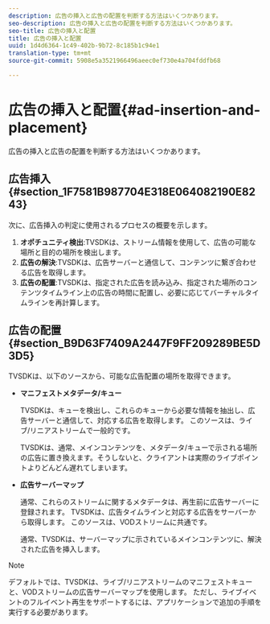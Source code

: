 ```yaml
---
description: 広告の挿入と広告の配置を判断する方法はいくつかあります。
seo-description: 広告の挿入と広告の配置を判断する方法はいくつかあります。
seo-title: 広告の挿入と配置
title: 広告の挿入と配置
uuid: 1d4d6364-1c49-402b-9b72-8c185b1c94e1
translation-type: tm+mt
source-git-commit: 5908e5a3521966496aeec0ef730e4a704fddfb68

---
```



# 広告の挿入と配置{#ad-insertion-and-placement}

広告の挿入と広告の配置を判断する方法はいくつかあります。

## 広告挿入 {#section_1F7581B987704E318E064082190E8243}

次に、広告挿入の判定に使用されるプロセスの概要を示します。

1. **オポチュニティ検出**:TVSDKは、ストリーム情報を使用して、広告の可能な場所と目的の場所を検出します。
1. **広告の解決**:TVSDKは、広告サーバーと通信して、コンテンツに繋ぎ合わせる広告を取得します。
1. **広告の配置**:TVSDKは、指定された広告を読み込み、指定された場所のコンテンツタイムライン上の広告の時間に配置し、必要に応じてバーチャルタイムラインを再計算します。

## 広告の配置 {#section_B9D63F7409A2447F9FF209289BE5D3D5}

TVSDKは、以下のソースから、可能な広告配置の場所を取得できます。

* **マニフェストメタデータ/キュー**

   TVSDKは、キューを検出し、これらのキューから必要な情報を抽出し、広告サーバーと通信して、対応する広告を取得します。 このソースは、ライブ/リニアストリームで一般的です。

   TVSDKは、通常、メインコンテンツを、メタデータ/キューで示される場所の広告に置き換えます。そうしないと、クライアントは実際のライブポイントよりどんどん遅れてしまいます。

* **広告サーバーマップ**

   通常、これらのストリームに関するメタデータは、再生前に広告サーバーに登録されます。 TVSDKは、広告タイムラインと対応する広告をサーバーから取得します。 このソースは、VODストリームに共通です。

   通常、TVSDKは、サーバーマップに示されているメインコンテンツに、解決された広告を挿入します。

>[!NOTE]
>
>デフォルトでは、TVSDKは、ライブ/リニアストリームのマニフェストキューと、VODストリームの広告サーバーマップを使用します。 ただし、ライブイベントのフルイベント再生をサポートするには、アプリケーションで追加の手順を実行する必要があります。

